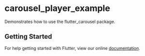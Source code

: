 # carousel_player_example

Demonstrates how to use the flutter_carousel package.

## Getting Started

For help getting started with Flutter, view our online
[documentation](http://flutter.io/).
